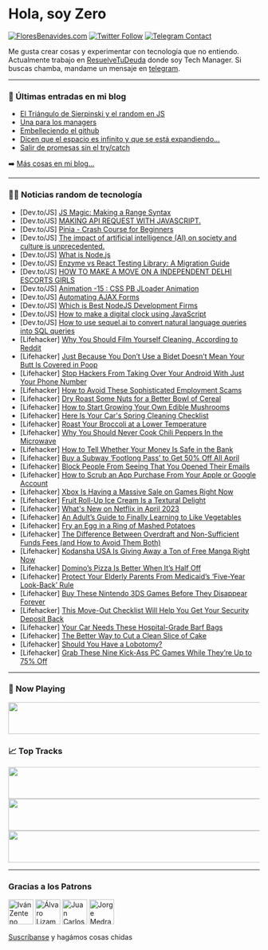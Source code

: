 # Hola, soy Zero

[![FloresBenavides.com](https://img.shields.io/website?down_message=oops&label=MiBlog&style=for-the-badge&up_message=online&url=https%3A%2F%2Ffloresbenavides.com)](https://floresbenavides.com) [![Twitter Follow](https://img.shields.io/twitter/follow/ZeroDragon?color=%231DA1F2&label=Follow&logo=twitter&logoColor=ffffff&style=for-the-badge)](https://twitter.com/zerodragon) [![Telegram Contact](https://img.shields.io/badge/escr%C3%ADbeme-ZeroDragon-%2326A5E4?style=for-the-badge&logo=telegram)](https://t.me/zerodragon)

Me gusta crear cosas y experimentar con tecnología que no entiendo.
Actualmente trabajo en [ResuelveTuDeuda](http://github.com/resuelve) donde soy Tech Manager.
Si buscas chamba, mandame un mensaje en [telegram](https://t.me/zerodragon).

---

### 📕 Últimas entradas en mi blog
<!-- BLOG-POST-LIST:START -->
- [El Triángulo de Sierpinski y el random en JS](https://floresbenavides.com/el-triangulo-de-sierpinski-y-el-random-en-js/)
- [Una para los managers](https://floresbenavides.com/una-para-los-managers/)
- [Embelleciendo el github](https://floresbenavides.com/embelleciendo-el-github/)
- [Dicen que el espacio es infinito y que se está expandiendo…](https://floresbenavides.com/dicen-que-el-espacio-es-infinito-y-que-se-esta-expandiendo/)
- [Salir de promesas sin el try/catch](https://floresbenavides.com/salir-de-promesas-sin-el-try-catch/)
<!-- BLOG-POST-LIST:END -->

➡️ [Más cosas en mi blog...](https://floresbenavides.com)

---

### 👨‍💻 Noticias random de tecnología
<!-- TECH-POSTS:START -->
- [Dev.to/JS] [JS Magic: Making a Range Syntax](https://dev.to/jonrandy/js-magic-making-a-range-syntax-55im)
- [Dev.to/JS] [MAKING API REQUEST WITH JAVASCRIPT.](https://dev.to/arisekola177/making-api-request-with-javascript-3ja6)
- [Dev.to/JS] [Pinia - Crash Course for Beginners](https://dev.to/alexandergekov/pinia-crash-course-for-beginners-3ef7)
- [Dev.to/JS] [The impact of artificial intelligence &lpar;AI&rpar; on society and culture is unprecedented.](https://dev.to/chidiebereomasi/the-impact-of-artificial-intelligence-ai-on-society-and-culture-is-unprecedented-3740)
- [Dev.to/JS] [What is Node.js](https://dev.to/bsk98/what-is-nodejs-g2h)
- [Dev.to/JS] [Enzyme vs React Testing Library: A Migration Guide](https://dev.to/clarity89/enzyme-vs-react-testing-library-a-migration-guide-53jc)
- [Dev.to/JS] [HOW TO MAKE A MOVE ON A INDEPENDENT DELHI ESCORTS GIRLS](https://dev.to/raniescort/how-to-make-a-move-on-a-independent-delhi-escorts-girls-2hpo)
- [Dev.to/JS] [Animation -15 : CSS PB JLoader Animation](https://dev.to/jon_snow789/animation-14-css-pb-jloader-animation-1e19)
- [Dev.to/JS] [Automating AJAX Forms](https://dev.to/tohodo/automating-ajax-forms-2ph9)
- [Dev.to/JS] [Which is Best NodeJS Development Firms](https://dev.to/amandacowell/which-is-best-nodejs-development-firms-528c)
- [Dev.to/JS] [How to make a digital clock using JavaScript](https://dev.to/michaelburrows/how-to-make-a-digital-clock-using-javascript-4lja)
- [Dev.to/JS] [How to use sequel.ai to convert natural language queries into SQL queries](https://dev.to/trinly01/how-to-use-sequelai-to-convert-natural-language-queries-into-sql-queries-3f7o)
- [Lifehacker] [Why You Should Film Yourself Cleaning, According to Reddit](https://lifehacker.com/why-you-should-film-yourself-cleaning-according-to-red-1850257796)
- [Lifehacker] [Just Because You Don’t Use a Bidet Doesn’t Mean Your Butt Is Covered in Poop](https://lifehacker.com/just-because-you-don-t-use-a-bidet-doesn-t-mean-your-bu-1850254040)
- [Lifehacker] [Stop Hackers From Taking Over Your Android With Just Your Phone Number](https://lifehacker.com/stop-hackers-from-taking-over-your-android-with-just-yo-1850256819)
- [Lifehacker] [How to Avoid These Sophisticated Employment Scams](https://lifehacker.com/how-to-avoid-these-sophisticated-employment-scams-1850254679)
- [Lifehacker] [Dry Roast Some Nuts for a Better Bowl of Cereal](https://lifehacker.com/dry-roast-some-nuts-for-a-better-bowl-of-cereal-1850254048)
- [Lifehacker] [How to Start Growing Your Own Edible Mushrooms](https://lifehacker.com/how-to-start-growing-your-own-edible-mushrooms-1850255627)
- [Lifehacker] [Here Is Your Car&#39;s Spring Cleaning Checklist](https://lifehacker.com/here-is-your-cars-spring-cleaning-checklist-1850253441)
- [Lifehacker] [Roast Your Broccoli at a Lower Temperature](https://lifehacker.com/roast-your-broccoli-at-a-lower-temperature-1850253028)
- [Lifehacker] [Why You Should Never Cook Chili Peppers In the Microwave](https://lifehacker.com/why-you-should-never-cook-chili-peppers-in-the-microwav-1850254355)
- [Lifehacker] [How to Tell Whether Your Money Is Safe in the Bank](https://lifehacker.com/how-to-tell-whether-your-money-is-safe-in-the-bank-1850253688)
- [Lifehacker] [Buy a Subway ‘Footlong Pass’ to Get 50% Off All April](https://lifehacker.com/buy-a-subway-footlong-pass-to-get-50-off-all-april-1850248573)
- [Lifehacker] [Block People From Seeing That You Opened Their Emails](https://lifehacker.com/block-people-from-seeing-that-you-opened-their-emails-1850253379)
- [Lifehacker] [How to Scrub an App Purchase From Your Apple or Google Account](https://lifehacker.com/how-to-scrub-an-app-purchase-from-your-apple-or-google-1850252395)
- [Lifehacker] [Xbox Is Having a Massive Sale on Games Right Now](https://lifehacker.com/xbox-is-having-a-massive-sale-on-games-right-now-1850253578)
- [Lifehacker] [Fruit Roll-Up Ice Cream Is a Textural Delight](https://lifehacker.com/fruit-roll-up-ice-cream-is-a-textural-delight-1850253022)
- [Lifehacker] [What&#39;s New on Netflix in April 2023](https://lifehacker.com/whats-new-on-netflix-in-april-2023-1850253229)
- [Lifehacker] [An Adult’s Guide to Finally Learning to Like Vegetables](https://lifehacker.com/an-adult-s-guide-to-finally-learning-to-like-vegetables-1850249698)
- [Lifehacker] [Fry an Egg in a Ring of Mashed Potatoes](https://lifehacker.com/fry-an-egg-in-a-ring-of-mashed-potatoes-1850249890)
- [Lifehacker] [The Difference Between Overdraft and Non-Sufficient Funds Fees &lpar;and How to Avoid Them Both&rpar;](https://lifehacker.com/the-difference-between-overdraft-and-non-sufficient-fun-1850244606)
- [Lifehacker] [Kodansha USA Is Giving Away a Ton of Free Manga Right Now](https://lifehacker.com/kodansha-usa-is-giving-away-a-ton-of-free-manga-right-n-1850250066)
- [Lifehacker] [Domino’s Pizza Is Better When It’s Half Off](https://lifehacker.com/domino-s-pizza-is-better-when-it-s-half-off-1850249607)
- [Lifehacker] [Protect Your Elderly Parents From Medicaid’s ‘Five-Year Look-Back’ Rule](https://lifehacker.com/protect-your-elderly-parents-from-medicaid-s-five-year-1850250694)
- [Lifehacker] [Buy These Nintendo 3DS Games Before They Disappear Forever](https://lifehacker.com/buy-these-nintendo-3ds-games-before-they-disappear-fore-1850249379)
- [Lifehacker] [This Move-Out Checklist Will Help You Get Your Security Deposit Back](https://lifehacker.com/this-move-out-checklist-will-help-you-get-your-security-1850248576)
- [Lifehacker] [Your Car Needs These Hospital-Grade Barf Bags](https://lifehacker.com/your-car-needs-these-hospital-grade-barf-bags-1850249065)
- [Lifehacker] [The Better Way to Cut a Clean Slice of Cake](https://lifehacker.com/the-better-way-to-cut-a-clean-slice-of-cake-1850249102)
- [Lifehacker] [Should You Have a Lobotomy?](https://lifehacker.com/should-you-have-a-lobotomy-1850244972)
- [Lifehacker] [Grab These Nine Kick-Ass PC Games While They’re Up to 75% Off](https://lifehacker.com/you-have-two-days-left-to-grab-killer-pc-games-in-the-s-1850245490)<!-- TECH-POSTS:END -->

---

### 🎵 Now Playing
<a href="https://spotify-now-playing-dun.vercel.app/now-playing?open"><img src="https://spotify-now-playing-dun.vercel.app/now-playing" width="540" height="64"></a>

### 📈 Top Tracks
<a href="https://spotify-now-playing-dun.vercel.app/top-tracks?i=1&open"><img src="https://spotify-now-playing-dun.vercel.app/top-tracks?i=1" width="540" height="64"></a>
<a href="https://spotify-now-playing-dun.vercel.app/top-tracks?i=2&open"><img src="https://spotify-now-playing-dun.vercel.app/top-tracks?i=2" width="540" height="64"></a>
<a href="https://spotify-now-playing-dun.vercel.app/top-tracks?i=3&open"><img src="https://spotify-now-playing-dun.vercel.app/top-tracks?i=3" width="540" height="64"></a>

---

### Gracias a los Patrons
[<img src="https://avatars.githubusercontent.com/u/243380?v=4" alt="Iván Zenteno" width="50px">](https://github.com/k001) [<img src="https://avatars.githubusercontent.com/u/19955639?v=4" alt="Álvaro Lizama" width="50px">](https://github.com/alvarolizama) [<img src="https://avatars.githubusercontent.com/u/2718753?v=4" alt="Juan Carlos Ruiz" width="50px">](https://github.com/JuanCrg90) [<img src="https://avatars.githubusercontent.com/u/37025?v=4" alt="Jorge Medrano" width="50px">](https://github.com/h1pp1e) 

[Suscríbanse](https://www.patreon.com/zerodragon) y hagámos cosas chidas
